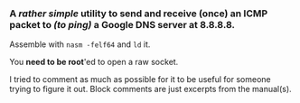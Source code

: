 ### A *rather simple* utility to send and receive (once) an ICMP packet to *(to ping)* a Google DNS server at 8.8.8.8.

Assemble with `nasm -felf64` and `ld` it.

You **need to be root**'ed to open a raw socket.

I tried to comment as much as possible for it to be useful for someone trying to figure it out. Block comments are just excerpts from the manual(s).
